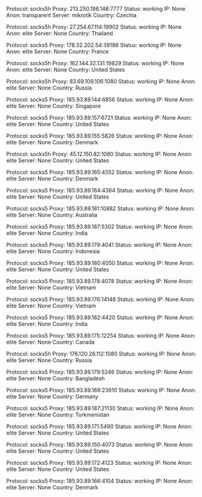 Protocol: socks5h
Proxy: 213.250.198.146:7777
Status: working
IP: None
Anon: transparent
Server: mikrotik
Country: Czechia

Protocol: socks5h
Proxy: 27.254.67.114:19902
Status: working
IP: None
Anon: elite
Server: None
Country: Thailand

Protocol: socks5
Proxy: 178.32.202.54:39188
Status: working
IP: None
Anon: elite
Server: None
Country: France

Protocol: socks5h
Proxy: 162.144.32.131:19829
Status: working
IP: None
Anon: elite
Server: None
Country: United States

Protocol: socks5h
Proxy: 83.69.109.106:1080
Status: working
IP: None
Anon: elite
Server: None
Country: Russia

Protocol: socks5
Proxy: 185.93.89.144:6856
Status: working
IP: None
Anon: elite
Server: None
Country: Singapore

Protocol: socks5
Proxy: 185.93.89.157:6721
Status: working
IP: None
Anon: elite
Server: None
Country: United States

Protocol: socks5
Proxy: 185.93.89.155:5826
Status: working
IP: None
Anon: elite
Server: None
Country: Denmark

Protocol: socks5h
Proxy: 45.12.150.82:1080
Status: working
IP: None
Anon: elite
Server: None
Country: United States

Protocol: socks5
Proxy: 185.93.89.165:4552
Status: working
IP: None
Anon: elite
Server: None
Country: Denmark

Protocol: socks5
Proxy: 185.93.89.164:4364
Status: working
IP: None
Anon: elite
Server: None
Country: United States

Protocol: socks5
Proxy: 185.93.89.181:10882
Status: working
IP: None
Anon: elite
Server: None
Country: Australia

Protocol: socks5
Proxy: 185.93.89.187:5302
Status: working
IP: None
Anon: elite
Server: None
Country: India

Protocol: socks5
Proxy: 185.93.89.179:4041
Status: working
IP: None
Anon: elite
Server: None
Country: Indonesia

Protocol: socks5
Proxy: 185.93.89.180:4050
Status: working
IP: None
Anon: elite
Server: None
Country: United States

Protocol: socks5
Proxy: 185.93.89.178:4078
Status: working
IP: None
Anon: elite
Server: None
Country: Vietnam

Protocol: socks5
Proxy: 185.93.89.176:14148
Status: working
IP: None
Anon: elite
Server: None
Country: Vietnam

Protocol: socks5
Proxy: 185.93.89.182:4420
Status: working
IP: None
Anon: elite
Server: None
Country: India

Protocol: socks5
Proxy: 185.93.89.175:12254
Status: working
IP: None
Anon: elite
Server: None
Country: Canada

Protocol: socks5h
Proxy: 176.120.26.112:1080
Status: working
IP: None
Anon: elite
Server: None
Country: Russia

Protocol: socks5
Proxy: 185.93.89.179:5246
Status: working
IP: None
Anon: elite
Server: None
Country: Bangladesh

Protocol: socks5
Proxy: 185.93.89.169:23610
Status: working
IP: None
Anon: elite
Server: None
Country: Germany

Protocol: socks5
Proxy: 185.93.89.187:21130
Status: working
IP: None
Anon: elite
Server: None
Country: Turkmenistan

Protocol: socks5
Proxy: 185.93.89.171:5490
Status: working
IP: None
Anon: elite
Server: None
Country: United States

Protocol: socks5
Proxy: 185.93.89.150:4073
Status: working
IP: None
Anon: elite
Server: None
Country: United States

Protocol: socks5
Proxy: 185.93.89.172:4123
Status: working
IP: None
Anon: elite
Server: None
Country: United States

Protocol: socks5
Proxy: 185.93.89.166:4104
Status: working
IP: None
Anon: elite
Server: None
Country: Denmark

